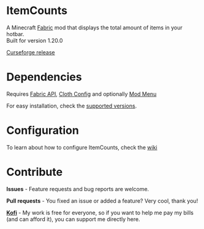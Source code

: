 # ItemCounts

A Minecraft [Fabric](https://fabricmc.net/) mod that displays the total amount of items in your hotbar.  
Built for version 1.20.0

[Curseforge release](https://www.curseforge.com/minecraft/mc-mods/item-counts-fabric)

# Dependencies

Requires [Fabric API](https://www.curseforge.com/minecraft/mc-mods/fabric-api), [Cloth Config](https://www.curseforge.com/minecraft/mc-mods/cloth-config) and optionally [Mod Menu](https://www.curseforge.com/minecraft/mc-mods/modmenu)

For easy installation, check the [supported versions](https://github.com/BlazingTwist/ItemCounts/wiki/Tested-Versions).

# Configuration

To learn about how to configure ItemCounts, check the [wiki](https://github.com/BlazingTwist/ItemCounts/wiki)

# Contribute

**Issues** - Feature requests and bug reports are welcome.

**Pull requests** - You fixed an issue or added a feature? Very cool, thank you!

[**Kofi**](https://ko-fi.com/blazingtwist0016) - My work is free for everyone, so if you want to help me pay my bills (and can afford it),
you can support me directly here.